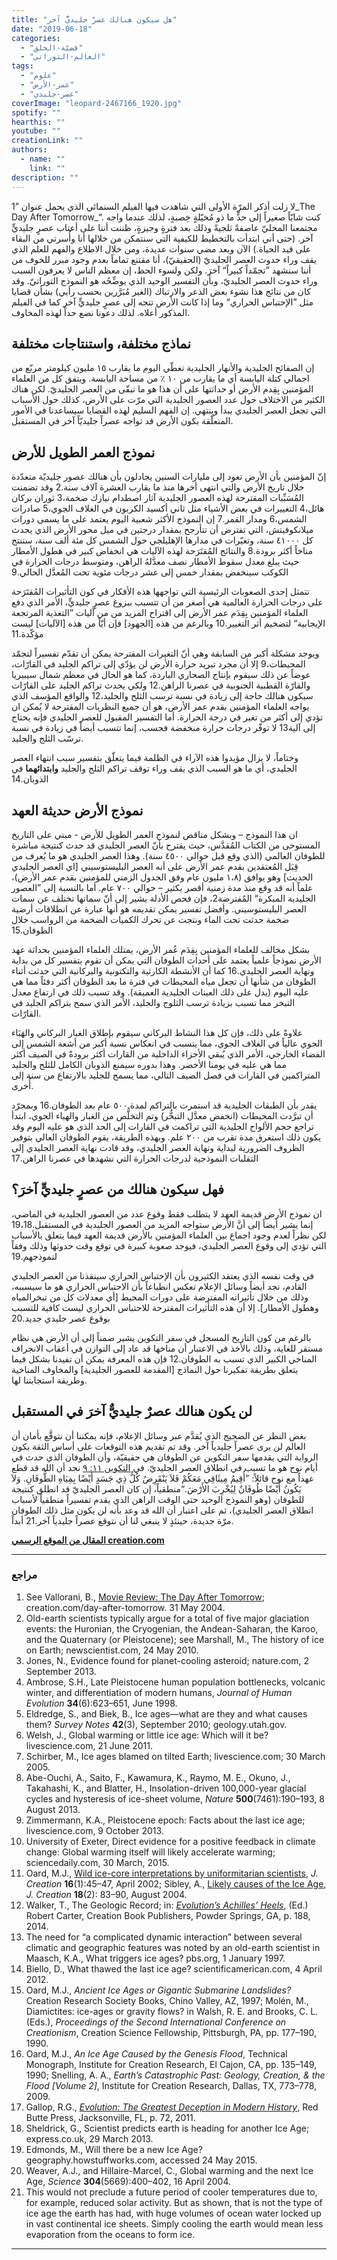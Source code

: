 ```yaml
---
title: "هل سيكون هنالك عصرٌ جليديٌّ آخر"
date: "2019-06-18"
categories: 
  - "قضيّة-الخلق"
  - "العالم-التوراتي"
tags: 
  - "علوم"
  - "عمر-الأرض"
  - "عصر-جليدي"
coverImage: "leopard-2467166_1920.jpg"
spotify: ""
hearthis: ""
youtube: ""
creationLink: ""
authors:
  - name: ""
    link: ""
description: ""
---
```


لا زلت أذكر المرّة الأولى التي شاهدت فيها الفيلم السنمائي الذي يحمل عنوان ”1_The Day After Tomorrow_“. كنت شابّاً صغيراً إلى حدٍّ ما ذو مُخيّلةٍ خِصبةٍ، لذلك عندما واجه مجتمعنا المحليّ عاصفةً ثلجيةً وذلك بعد فترةٍ وجيزةٍ، ظننت أننا على أعتاب عصرٍ جليديٍّ آخر. (حتى أني ابتدأت بالتخطيط للكيفية التي سنتمكن من خلالها أنا وأُسرتي من البقاء على قيد الحياة.) الآن وبعد مضي سنوات عديدة، ومن خلال الاطلاع والفهم للعلم الذي يقف وراء حدوث العصر الجليديّ (الحقيقيّ)، أنا مقتنع تماماً بعدم وجود مبرر للخوف من أننا سنشهد ”تجمّداً كبيراً“ آخرَ. ولكن ولسوء الحظ، إن معظم الناس لا يعرفون السبب وراء حدوث العصر الجليديّ، وبأن التفسير الوحيد الذي يوضِّحُه هو النموذج التوراتيّ. وقد كان من نتائج هذا نشوء بعض الذعر والارتباك (الغير مُبَرَّرين بحسب رأيي) بشأن قضايا مثل ”الإحتباس الحراري“ وما إذا كانت الأرض تتجه إلى عصرٍ جليديٍّ آخر كما في الفيلم المذكور أعلاه. لذلك دعونا نضع حداً لهذه المخاوف.

## نماذج مختلفة، واستنتاجات مختلفة

إن الصفائح الجليدية والأنهار الجليدية تغطّي اليوم ما يقارب ١٥ مليون كيلومتر مربّع من اجمالي كتلة اليابسة أي ما يقارب من ١٠ ٪ من مساحة اليابسة. ويتفق كل من العلماء المؤمنين بِقِدم الأرض أو حداثتها على أن هذا هو ما تبقّى من العصر الجليديّ. لكن هناك الكثير من الاختلاف حول عدد العصور الجليدية التي مرّت على الأرض، كذلك حول الأسباب التي تجعل العصر الجليدي يبدأ وينتهي. إن الفهم السليم لهذه القضايا سيساعدنا في الأمور المتعلّقة بكون الأرض قد تواجه عصراً جليديّاً آخر في المستقبل.

## نموذج العمر الطويل للأرض

إنّ المؤمنين بأن الأرض تعود إلى مليارات السنين يجادلون بأن هنالك عصور جليديّة متعدّدة خلال تاريخ الأرض والتي انتهى أخرها منذ ما يقارب العشرة آلاف سنة.2 وقد تضمنت المُسَبِّبات المقترحة لهذه العصور الجليدية آثار اصطدام نيازك ضخمة،3 ثوران بركان هائل،4 التغييرات في بعض الأشياء مثل ثاني أكسيد الكربون في الغلاف الجوي،5 صادرات الشمس،6 ومدار القمر.7 إن النموذج الأكثر شعبية اليوم يعتمد على ما يسمى دورات ميلانكوفيتش، التي تفترض أن تتأرجح بمقدار درجتين في ميل محور الأرض الذي يحدث كل ٤١٠٠٠ سنة، وتغيّرات في مدارها الإهليلجي حول الشمس كل مئة ألف سنة، ستنتج مناخاً أكثر برودة.8 والنتائج المُقتَرَحة لهذه الآليات هي انخفاض كبير في هطول الأمطار حيث يبلغ معدل سقوط الأمطار نصف معدَّلهُ الراهن، ومتوسط درجات الحرارة في الكوكب سينخفض بمقدار خمس إلى عشر درجات مئوية تحت المُعدَّل الحالي.9

تتمثل إحدى الصعوبات الرئيسية التي تواجهها هذه الأفكار في كون التأثيرات المُقتَرَحة على درجات الحرارة العالمية هي أصغر من أن تتسبب ببزوغ عصرٍ جليديٍّ، الأمر الذي دفع العلماء المؤمنين بِقِدَم عمر الأرض إلى اقتراح المزيد من من آليات ”التغذية المرتجعة الإيجابية“ لتضخيم أثر التغيير.10 وبالرغم من هذه \[الجهود\] فإن أيّاً من هذه \[الآليات\] ليست مؤكّدة.11

ويوجد مشكلة أكبر من السابقة وهي أنّ التغيرات المقترحة يمكن أن تقدّم تفسيراً لتجمّد المحيطات،9 إلا أن مجرد تبريد حرارة الأرض لن يؤدّي إلى تراكم الجليد في القارّات، عوضاً عن ذلك سيقوم بإنتاج الصحاري الباردة، كما هو الحال في معظم شمال سيبيريا والقارّة القطبية الجنوبية في عصرنا الراهن.12 ولكي يحدث تراكم الجليد على القارّات سيكون هنالك حاجة إلى زيادة في نسبة ترسب الثلج والجليد،12 والواقع المؤسف الذي يواجه العلماء المؤمنين بقدم عمر الأرض، هو أن جميع النظريات المقترحة لا يُمكن ان تؤدي إلى أكثر من تغير في درجة الحرارة. أما التفسير المقبول للعصر الجليدي فإنه يحتاج إلى آلية13 لا توفّر درجات حرارة منخفضة فحسب، إنما تتسبب أيضاً في زيادة في نسبة ترسّب الثلج والجليد.

وختاماً، لا يزال مؤيدوا هذه الآراء في الظلمة فيما يتعلّق بتفسير سبب انتهاء العصر الجليدي، أي ما هو السبب الذي يقف وراء توقف تراكم الثلج والجليد **وابتدائهما** في الذوبان.14

## نموذج الأرض حديثة العهد

ان هذا النموذج – وبشكل مناقض لنموذج العمر الطويل للأرض - مبني على التاريخ المستوحى من الكتاب المُقدَّس، حيث يقترح بأنّ العصر الجليدي قد حدث كنتيجة مباشرة للطوفان العالمي (الذي وقع قبل حوالي ٤٥٠٠ سنة). وهذا العصر الجليدي هو ما يُعرف من قِبَل المُعتقدين بقدم عمر الأرض على أنه العصر البليستوسيني \[اي العصر الجليدي الحديث\] وهو يوافق (١،٨ مليون عام وفق الجدول الزمني للمؤمنين بقدم عمر الأرض)، علماً أنه قد وقع منذ مدة زمنية أقصر بكثير – حوالي ٧٠٠ عام. أما بالنسبة إلى ”العصور الجليدية المبكرة“ المٌفترضة2، فإن فحص الأدلة يشير إلى أنّ سماتها تختلف عن سمات العصر البليستوسيني. وأفضل تفسير يمكن تقديمه هو أنها عبارة عن انطلاقات أرضية ضخمة حدثت تحت الماء ونتجت عن تحرك الكميات الضخمة من الرواسب خلال الطوفان.15

بشكل مخالف للعلماء المؤمنين بِقِدَم عُمر الأرض، يمتلك العلماء المؤمنين بحداثة عهد الأرض نموذجاً علمياً يعتمد على أحداث الطوفان التي يمكن أن تقوم بتفسير كل من بداية ونهاية العصر الجليدي.16 كما أن الأنشطة الكارثية والتكتونية والبركانية التي حدثت أثناء الطوفان من شأنها أن تجعل مياه المحيطات في فترة ما بعد الطوفان أكثر دفئاً مما هي عليه اليوم (يدل على ذلك العينات الجليدية العميقة). وقد تسبب ذلك في ارتفاع معدل التبخر مما تسبب بزيادة ترسب الثلوج والجليد، الأمر الذي سمح بتراكم الجليد في القارّات.

علاوةً على ذلك، فإن كل هذا النشاط البركاني سيقوم بإطلاق الغبار البركاني والهَبَاء الجوي عالياً في الغلاف الجوي، مما يتسبب في انعكاس نسبة أكبر من أشعة الشمس إلى الفضاء الخارجي، الأمر الذي يُبقي الأجزاء الداخلية من القارات أكثر برودةً في الصيف أكثر مما هي عليه في يومنا الأخضر. وهذا بدوره سيمنع الذوبان الكامل للثلج والجليد المتراكمين في القارات في فصل الصيف التالي، مما يسمح للجليد بالارتفاع من سنة إلى أُخرى.

يقدر بأن الطبقات الجليدية قد استمرت بالتراكم لمدة ٥٠٠ عام بعد الطوفان.16 وبمجرّد أن تبرَّدت المحيطات (انخفض معدَّل التبخُّر) وتم التخلُّص من الغبار والهباء الجوي، ابتدأ تراجع حجم الألواح الجليدية التي تراكمت في القارات إلى الحد الذي هو عليه اليوم وقد يكون ذلك استغرق مدة تقرب من ٢٠٠ علم. وبهذه الطريقة، يقوم الطوفان العالي بتوفير الظروف الضرورية لبداية ونهاية العصر الجليدي، وقد قادت نهاية العصر الجليدي إلى التقلبات النموذجية لدرجات الحرارة التي نشهدها في عصرنا الراهن.17

## فهل سيكون هنالك من عصرٍ جليديٍّ آخرَ؟

ان نموذج الأرض قديمة العهد لا يتطلب فقط وقوع عدد من العصور الجليدية في الماضي، إنما يشير أيضاً إلى أنَّ الأرض ستواجه المزيد من العصور الجليدية في المستقبل.19،18 لكن نظراً لعدم وجود اجماع بين العلماء المؤمنين بالأرض قديمة العهد فيما يتعلق بالأسباب التي تؤدي إلى وقوع العصر الجليدي، فيوجد صعوبة كبيرة في توقع وقت حدوثها وذلك وفقاً لنموذجهم.19

في وقت نفسه الذي يعتقد الكثيرون بأن الإحتباس الحراري سينقذنا من العصر الجليدي القادم، نجد أيضاً وسائل الإعلام تعكس انطباعاً بأن الاحتباس الحراري هو ما سيسببه، وذلك من خلال تأثيراته المفترضة على دورات المحيط \[أي معدلات كل من تبخرالمياه وهطول الأمطار\]. إلا أن هذه التأثيرات المقترحة للاحتباس الحراري ليست كافية للتسبب بوقوع عصر جليدي جديد.20

بالرغم من كون التاريخ المسجل في سفر التكوين يشير ضمناً إلى أن الأرض هي نظام مستقر للغاية، وذلك بالأخذ في الاعتبار أن مناخها قد عاد إلى التوازن في أعقاب الانجراف المناخي الكبير الذي تسبب به الطوفان.12 فإن هذه المعرفة يمكن أن تفيدنا بشكل فيما يتعلق بطريقة تفكيرنا حول النماذج \[المقدمة للعصور الجليدية\] والمخاوف المناخية وطريقة استجابتنا لها.

## لن يكون هنالك عصرٌ جليديٌّ آخرَ في المستقبل

بغض النظر عن الضجيج الذي يُقدَّم عبر وسائل الإعلام، فإنه يمكننا أن نتوقَّع بأمان أن العالم لن يرى عصراً جليدياً آخر. وقد تم تقديم هذه التوقعات على أساس الثقة بكون الرواية التي يقدمها سفر التكوين عن الطوفان هي حقيقيّة، وأن الطوفان الذي حدث في أيام نوح هو ما تسبب في انطلاق العصر الجليديّ. في [التكوين ١١: ٩](https://biblia.com/bible/ar-vandyke/Ge9.11) نجد أن الله قد قطع عهداً مع نوح قائلاً: ”أُقِيمُ مِيثَاقِي مَعَكُمْ فَلاَ يَنْقَرِضُ كُلُّ ذِي جَسَدٍ أَيْضًا بِمِيَاهِ الطُّوفَانِ. وَلاَ يَكُونُ أَيْضًا طُوفَانٌ لِيُخْرِبَ الأَرْضَ.“منطقياً، إن كان العصر الجليديّ قد انطلق كنتيجة للطوفان (وهو النموذج الوحيد حتى الوقت الراهن الذي يقدم تفسيراً منطقياً لأسباب انطلاق العصر الجليدي)، ثم على اعتبار أن الله قد وعد بأنه لن يكون مثل ذلك الطوفان مرّة جديدة، حينئذٍ لا ينبغي لنا أن نتوقع عصراً جليدياً آخر.21 أبداً.

**[المقال من الموقع الرسمي creation.com](https://creation.com/%D9%87%D9%84-%D8%B3%D9%8A%D9%83%D9%88%D9%86-%D9%87%D9%86%D8%A7%D9%83-%D8%B9%D8%B5%D8%B1%D9%8C-%D8%AC%D9%84%D9%8A%D8%AF%D9%8A%D9%91%D9%8C-%D8%A2%D8%AE%D8%B1%D9%8E)**

* * *

### مراجع

1. See Vallorani, B., [Movie Review: The Day After Tomorrow](/movie-review-the-day-after-tomorrow); creation.com/day-after-tomorrow. 31 May 2004.
2. Old-earth scientists typically argue for a total of five major glaciation events: the Huronian, the Cryogenian, the Andean-Saharan, the Karoo, and the Quaternary (or Pleistocene); see Marshall, M., The history of ice on Earth; newscientist.com, 24 May 2010.
3. Jones, N., Evidence found for planet-cooling asteroid; nature.com, 2 September 2013.
4. Ambrose, S.H., Late Pleistocene human population bottlenecks, volcanic winter, and differentiation of modern humans, _Journal of Human Evolution_ **34**(6):623–651, June 1998.
5. Eldredge, S., and Biek, B., Ice ages—what are they and what causes them? _Survey Notes_ **42**(3), September 2010; geology.utah.gov.
6. Welsh, J., Global warming or little ice age: Which will it be? livescience.com, 21 June 2011.
7. Schirber, M., Ice ages blamed on tilted Earth; livescience.com; 30 March 2005.
8. Abe-Ouchi, A., Saito, F., Kawamura, K., Raymo, M. E., Okuno, J., Takahashi, K., and Blatter, H., Insolation-driven 100,000-year glacial cycles and hysteresis of ice-sheet volume, _Nature_ **500**(7461):190–193, 8 August 2013.
9. Zimmermann, K.A., Pleistocene epoch: Facts about the last ice age; livescience.com, 9 October 2013.
10. University of Exeter, Direct evidence for a positive feedback in climate change: Global warming itself will likely accelerate warming; sciencedaily.com, 30 March, 2015.
11. Oard, M.J., [Wild ice-core interpretations by uniformitarian scientists](/wild-ice-core-interpretations-by-uniformitarian-scientists), _J. Creation_ **16**(1):45–47, April 2002; Sibley, A., [Likely causes of the Ice Age](/images/pdfs/tj/j18_2/j18_2_83-90.pdf), _J. Creation_ **18**(2): 83–90, August 2004.
12. Walker, T., The Geologic Record; in: [_Evolution’s Achilles’ Heels_](/s/35-5-558), (Ed.) Robert Carter, Creation Book Publishers, Powder Springs, GA, p. 188, 2014.
13. The need for “a complicated dynamic interaction” between several climatic and geographic features was noted by an old-earth scientist in Maasch, K.A., What triggers ice ages? pbs.org, 1 January 1997.
14. Biello, D., What thawed the last ice age? scientificamerican.com, 4 April 2012.
15. Oard, M.J., _Ancient Ice Ages or Gigantic Submarine Landslides?_ Creation Research Society Books, Chino Valley, AZ, 1997; Molén, M., Diamictites: ice-ages or gravity flows? in Walsh, R. E. and Brooks, C. L. (Eds.), _Proceedings of the Second International Conference on Creationism_, Creation Science Fellowship, Pittsburgh, PA, pp. 177–190, 1990.
16. Oard, M.J., _An Ice Age Caused by the Genesis Flood_, Technical Monograph, Institute for Creation Research, El Cajon, CA, pp. 135–149, 1990; Snelling, A. A., _Earth’s Catastrophic Past: Geology, Creation, & the Flood \[Volume 2\]_, Institute for Creation Research, Dallas, TX, 773–778, 2009.
17. Gallop, R.G., [_Evolution: The Greatest Deception in Modern History_](/s/10-2-686), Red Butte Press, Jacksonville, FL, p. 72, 2011.
18. Sheldrick, G., Scientist predicts earth is heading for another Ice Age; express.co.uk, 29 March 2013.
19. Edmonds, M., Will there be a new Ice Age? geography.howstuffworks.com, accessed 24 May 2015.
20. Weaver, A.J., and Hillaire-Marcel, C., Global warming and the next Ice Age, _Science_ **304**(5669):400–402, 16 April 2004.
21. This would not preclude a future period of cooler temperatures due to, for example, reduced solar activity. But as shown, that is not the type of ice age the earth has had, with huge volumes of ocean water locked up in vast continental ice sheets. Simply cooling the earth would mean less evaporation from the oceans to form ice.

* * *
